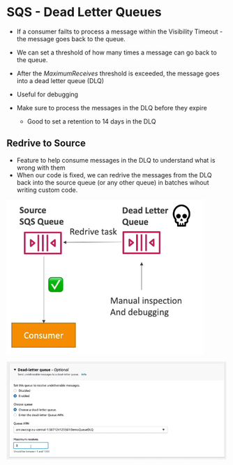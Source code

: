 # SQS - Dead Letter Queues

- If a consumer failts to process a message within the Visibility Timeout - the message goes back to the queue.
- We can set a threshold of how many times a message can go back to the queue.
- After the *MaximumReceives* threshold is exceeded, the message goes into a dead letter queue (DLQ)

- Useful for debugging
- Make sure to process the messages in the DLQ before they expire
    - Good to set a retention to 14 days in the DLQ

## Redrive to Source

- Feature to help consume messages in the DLQ to understand what is wrong with them
- When our code is fixed, we can redrive the messages from the DLQ back into the source queue (or any other queue) in batches wihout writing custom code.

![](img/2022-04-27-06-54-39.png)

![](img/2022-04-27-06-55-51.png)